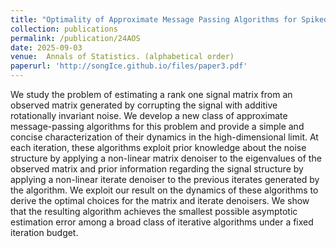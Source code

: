 ```yaml
---
title: "Optimality of Approximate Message Passing Algorithms for Spiked Matrix Models with Rotationally Invariant Noise"
collection: publications
permalink: /publication/24AOS
date: 2025-09-03
venue:  Annals of Statistics. (alphabetical order)
paperurl: 'http://songIce.github.io/files/paper3.pdf'
---
```


We study the problem of estimating a rank one signal matrix from an observed matrix generated by
corrupting the signal with additive rotationally invariant noise. We develop a new class of approximate
message-passing algorithms for this problem and provide a simple and concise characterization of their
dynamics in the high-dimensional limit. At each iteration, these algorithms exploit prior knowledge
about the noise structure by applying a non-linear matrix denoiser to the eigenvalues of the observed
matrix and prior information regarding the signal structure by applying a non-linear iterate denoiser
to the previous iterates generated by the algorithm. We exploit our result on the dynamics of these
algorithms to derive the optimal choices for the matrix and iterate denoisers. We show that the resulting
algorithm achieves the smallest possible asymptotic estimation error among a broad class of iterative
algorithms under a fixed iteration budget.
